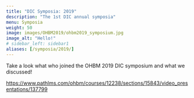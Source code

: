```yaml
---
title: "DIC Symposia: 2019"
description: "The 1st DIC annual symposia"
menu: Symposia
weight: 50
image: images/OHBM2019/ohbm2019_symposium.jpg
image_alt: "Hello!"
# sidebar_left: sidebar1
aliases: [/symposia/2019/]
---
```

Take a look what who joined the OHBM 2019 DIC symposium and what we discussed!

https://www.pathlms.com/ohbm/courses/12238/sections/15843/video_presentations/137799


